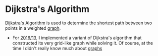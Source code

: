 # Dijkstra's Algorithm

[Dijkstra's Algorithm](https://en.wikipedia.org/wiki/Dijkstra%27s_algorithm) is used to determine the shortest path between two points in a weighted [graph](../data-structures/Graph.md).

- For [2016/13](../../2016/13/README-13.md), I implemented a variant of Dijkstra's algorithm that constructed its very grid-like graph while solving it. Of course, at the time I didn't really know much about [graphs](../data-structures/Graphs.md)
